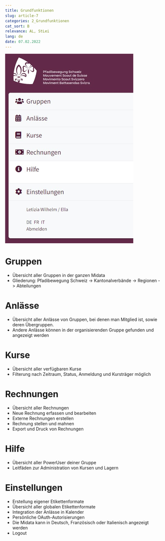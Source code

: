 ```yaml
---
title: Grundfunktionen
slug: article-7
categories: 2_Grundfunktionen
cat_sort: B
relevance: AL, StLei
lang: de
date: 07.02.2022
---
```


![Grundfunktionen](Grundfunktionen_DE.jpg)

# Gruppen
* Übersicht aller Gruppen in der ganzen Midata
* Gliederung: Pfadibewegung Schweiz -> Kantonalverbände -> Regionen -> Abteilungen 

# Anlässe 
* Übersicht aller Anlässe von Gruppen, bei denen man Mitglied ist, sowie deren Übergruppen.  
* Andere Anlässe können in der organisierenden Gruppe gefunden und angezeigt werden 

# Kurse 
* Übersicht aller verfügbaren Kurse  
* Filterung nach Zeitraum, Status, Anmeldung und Kursträger möglich  

# Rechnungen 
* Übersicht aller Rechnungen 
* Neue Rechnung erfassen und bearbeiten
* Externe Rechnungen erstellen  
* Rechnung stellen und mahnen 
* Export und Druck von Rechnungen  

# Hilfe 
* Übersicht aller PowerUser deiner Gruppe 
* Leitfäden  zur Administration von Kursen und Lagern 

# Einstellungen  
* Erstellung eigener Etikettenformate 
* Übersicht aller globalen Etikettenformate 
* Integration der Anlässe in Kalender 
* Persönliche OAuth-Autorisierungen  
* Die Midata kann in Deutsch, Französisch oder Italienisch angezeigt werden 
* Logout 
